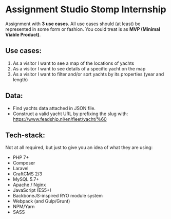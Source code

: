 # Assignment Studio Stomp Internship

Assignment with **3 use cases**. All use cases should (at least) be represented in some form or fashion. You could treat is as **MVP (Minimal Viable Product)**.

## Use cases:
1. As a visitor I want to see a map of the locations of yachts
2. As a visitor I want to see details of a specific yacht on the map
3. As a visitor I want to filter and/or sort yachts by its properties (year and length)

## Data:
* Find yachts data attached in JSON file.
* Construct a valid yacht URL by prefixing the slug with: https://www.feadship.nl/en/fleet/yacht/%60  

## Tech-stack: 
Not at all required, but just to give you an idea of what they are using:

* PHP 7+ 
* Composer
* Laravel
* CraftCMS 2/3
* MySQL 5.7+
* Apache / Nginx
* JavaScript (ES5+)
* BackboneJS-inspired RYO module system
* Webpack (and Gulp/Grunt)
* NPM/Yarn
* SASS


